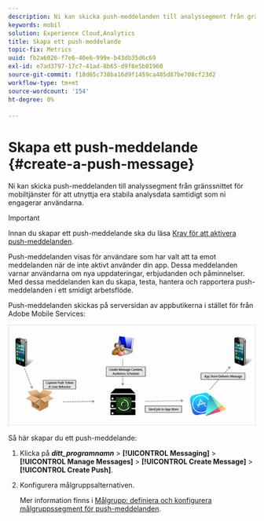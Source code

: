 ```yaml
---
description: Ni kan skicka push-meddelanden till analyssegment från gränssnittet för mobiltjänster för att utnyttja era stabila analysdata samtidigt som ni engagerar användarna.
keywords: mobil
solution: Experience Cloud,Analytics
title: Skapa ett push-meddelande
topic-fix: Metrics
uuid: fb2a6026-f7e6-40e6-999e-b43db35d6c69
exl-id: e7ad3797-17c7-41ad-8b65-d9f8e5b01960
source-git-commit: f18d65c738ba16d9f1459ca485d87be708cf23d2
workflow-type: tm+mt
source-wordcount: '154'
ht-degree: 0%

---
```


# Skapa ett push-meddelande {#create-a-push-message}

Ni kan skicka push-meddelanden till analyssegment från gränssnittet för mobiltjänster för att utnyttja era stabila analysdata samtidigt som ni engagerar användarna.

>[!IMPORTANT]
>
>Innan du skapar ett push-meddelande ska du läsa [Krav för att aktivera push-meddelanden](/help/using/c-manage-app-settings/c-mob-confg-app/configure-push-messaging/prerequisites-push-messaging.md).

Push-meddelanden visas för användare som har valt att ta emot meddelanden när de inte aktivt använder din app. Dessa meddelanden varnar användarna om nya uppdateringar, erbjudanden och påminnelser. Med dessa meddelanden kan du skapa, testa, hantera och rapportera push-meddelanden i ett smidigt arbetsflöde.

Push-meddelanden skickas på serversidan av appbutikerna i stället för från Adobe Mobile Services:

![](assets/push_message_diagram.png)

Så här skapar du ett push-meddelande:

1. Klicka på ***ditt_programnamn*** > **[!UICONTROL Messaging]** > **[!UICONTROL Manage Messages]** > **[!UICONTROL Create Message]** > **[!UICONTROL Create Push]**.
1. Konfigurera målgruppsalternativen.

   Mer information finns i [Målgrupp: definiera och konfigurera målgruppssegment för push-meddelanden](/help/using/in-app-messaging/t-create-push-message/c-audience-push-message.md).
